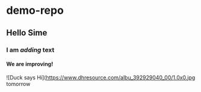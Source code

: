 # demo-repo
## Hello Sime
### I am _adding_ text
#### We are improving! 

![Duck says Hi](https://www.dhresource.com/albu_392929040_00/1.0x0.jpg 
tomorrow
